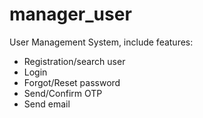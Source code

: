 # manager_user

User Management System, include features:
- Registration/search user
- Login
- Forgot/Reset password
- Send/Confirm OTP
- Send email
